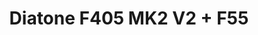 ---
color: green
category: Stacks
group: undefined
visible: true
order: 4
title: Diatone F405 MK2 V2 + F55
link: https://www.diatone.us/collections/mamba-stack/products/mamba-f405mk2-v2-fc?variant=40145178624087
img: /uploads/builds/5inch-beginner/stacks-diatone-f405-mk2-v2-f55.webp
text: Diatone has been making great hardware for a long time now. The F405 V2 MK2 is a modern refresh of their classic stack series, with an addition of a Digital system plug, USB C, and a larger ESC
info: $71.99;30x30;F405<MCU>;ICM42688P/MPU6000<IMU>;3 UARTs;16MB Blackbox;5V 2A;10V 2A;55A Nominal;65A Peak;23g
---